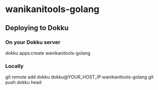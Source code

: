 
# wanikanitools-golang

## Deploying to Dokku

### On your Dokku server

  dokku apps:create wanikanitools-golang

### Locally

  git remote add dokku dokku@YOUR_HOST_IP:wanikanitools-golang
  git push dokku head
